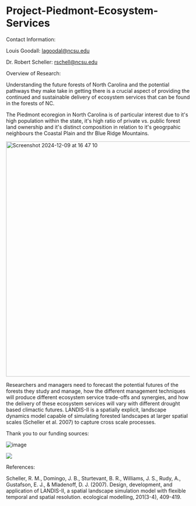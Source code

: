 # Project-Piedmont-Ecosystem-Services

Contact Information:

Louis Goodall: lagoodal@ncsu.edu

Dr. Robert Scheller: rschell@ncsu.edu


Overview of Research:

Understanding the future forests of North Carolina and the potential pathways they make take in getting there is a crucial aspect of providing the continued and sustainable delivery of ecosystem services that can be found in the forests of NC. 

The Piedmont ecoregion in North Carolina is of particular interest due to it's high population within the state, it's high ratio of private vs. public forest land ownership and it's distinct composition in relation to it's geogrpahic neighbours the Coastal Plain and thr Blue Ridge Mountains.

<img width="644" alt="Screenshot 2024-12-09 at 16 47 10" src="https://github.com/user-attachments/assets/a8fbb507-ef54-4593-b4ff-7423fa73f604">


Researchers and managers need to forecast the potential futures of the forests they study and manage, how the different management techniques will produce different ecosystem service trade-offs and synergies, and how the delivery of these ecosystem services will vary with different drought based climactic futures. LANDIS-II is a spatially explicit, landscape dynamics model capable of simulating forested landscapes at larger spatial scales (Scheller et al. 2007) to capture cross scale processes.


Thank you to our funding sources:

![image](https://github.com/user-attachments/assets/2a75e8c3-8d16-4838-b655-5cb447902943)


![](https://cnr.ncsu.edu/geospatial/wp-content/uploads/sites/22/2017/06/cgaBlack.png)


References:

Scheller, R. M., Domingo, J. B., Sturtevant, B. R., Williams, J. S., Rudy, A., Gustafson, E. J., & Mladenoff, D. J. (2007). Design, development, and application of LANDIS-II, a spatial landscape simulation model with flexible temporal and spatial resolution. ecological modelling, 201(3-4), 409-419.
